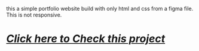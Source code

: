 this a simple portfolio website build with only html and css from a figma file.
This is not responsive.

# <u><i><b>[Click here to Check this project](https://the-pujon.github.io/Simple-porfolio/)</b></i></u>
